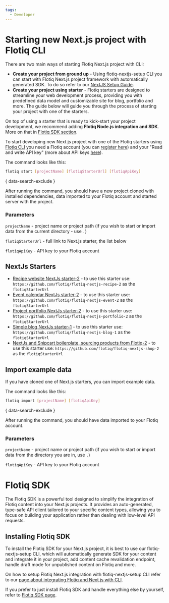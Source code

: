 ```yaml
---
tags:
  - Developer
---
```


# Starting new Next.js project with Flotiq CLI

There are two main ways of starting Flotiq Next.js project with CLI:

- **Create your project from ground up** - Using flotiq-nextjs-setup CLI you can start with Flotiq Next.js project framework with automatically generated SDK. To do so refer to our [NextJS Setup Guide](/docs/Universe/nextjs/nextjs-setup/).
- **Create your project using starter** - Flotiq starters are designed to streamline your web development process, providing you with predefined data model and customizable site for blog, portfolio and more. The guide below will guide you through the process of starting your project with one of the starters.

On top of using a starter that is ready to kick-start your project development, we recommend adding **Flotiq Node.js integration and SDK**. More on that in [Flotiq SDK section](#flotiq-sdk).

To start developing new Next.js project with one of the Flotiq starters using [Flotiq CLI](./index.md) you need a Flotiq account (you can [register here](http://editor.flotiq.com/register.html)) and your "Read and write API key" (more about API keys [here](../API/index.md)).

The command looks like this:

```bash
flotiq start [projectName] [flotiqStarterUrl] [flotiqApiKey]
```
{ data-search-exclude }

After running the command, you should have a new project cloned with installed dependencies, data imported to your Flotiq account and started server with the project.

### Parameters

`projectName` - project name or project path (if you wish to start or import data from the current directory - use `.`)

`flotiqStarterUrl` - full link to Next.js starter, the list below

`flotiqApiKey` - API key to your Flotiq account

## NextJs Starters

* [Recipe website NextJs starter-2](https://github.com/flotiq/flotiq-nextjs-recipe-2) - to use this starter use: `https://github.com/flotiq/flotiq-nextjs-recipe-2` as the `flotiqStarterUrl`
* [Event calendar NextJs starter-2](https://github.com/flotiq/flotiq-nextjs-event-2) - to use this starter use: `https://github.com/flotiq/flotiq-nextjs-event-2` as the `flotiqStarterUrl`
* [Project portfolio NextJs starter-2](https://github.com/flotiq/flotiq-nextjs-portfolio-2) - to use this starter use: `https://github.com/flotiq/flotiq-nextjs-portfolio-2` as the `flotiqStarterUrl`
* [Simple blog NextJs starter-1](https://github.com/flotiq/flotiq-nextjs-blog-1) - to use this starter use: `https://github.com/flotiq/flotiq-nextjs-blog-1` as the `flotiqStarterUrl`
* [NextJs and Snipcart boilerplate, sourcing products from Flotiq-2](https://github.com/flotiq/flotiq-nextjs-shop-2) - to use this starter use: `https://github.com/flotiq/flotiq-nextjs-shop-2` as the `flotiqStarterUrl`

## Import example data

If you have cloned one of Next.js starters, you can import example data.

The command looks like this:

```bash
flotiq import [projectName] [flotiqApiKey]
```
{ data-search-exclude }

After running the command, you should have data imported to your Flotiq account.

### Parameters

`projectName` - project name or project path (if you wish to start or import data from the directory you are in, use `.`)

`flotiqApiKey` - API key to your Flotiq account

# Flotiq SDK

The Flotiq SDK is a powerful tool designed to simplify the integration of Flotiq content into your Next.js projects. It provides an auto-generated, type-safe API client tailored to your specific content types, allowing you to focus on building your application rather than dealing with low-level API requests.

## Installing Flotiq SDK

To install the Flotiq SDK for your Next.js project, it is best to use our flotiq-nextjs-setup CLI, which will automatically generate SDK for your content and integrate it in your project, add content cache revalidation endpoint, handle draft mode for unpublished content on Flotiq and more.

On how to setup Flotiq Next.js integration with flotiq-nextjs-setup CLI refer to our [page about integrating Flotiq and Next.js with CLI](/docs/Universe/nextjs/nextjs-setup.md#flotiq-nextjs-setup).

If you prefer to just install Flotiq SDK and handle everything else by yourself, refer to [Flotiq SDK page](/docs/API/generate-package.md).
